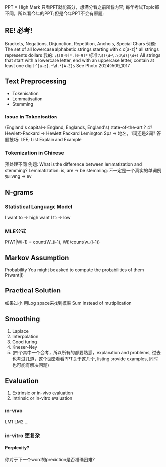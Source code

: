 PPT = High Mark 只看PPT就能高分，想满分看之前所有内容; 每年考试Topic都不同，所以看今年的PPT; 但是今年PPT不会有原题; 
## RE! 必考! 
Brackets, Negations, Disjunction, Repetition, Anchors, Special Chars
例题: The set of all lowercase alphabetic strings starting with c
c[a-z]*
all strings represents dollars
我的: `\$[0-9]*.[0-9]*`
标准:`\$(\d+\.\d\d?|\d+)`
All strings that start with a lowercase letter, end with an uppercase letter, contain at least one digit
`^[a-z].*\d.*[A-Z]$`
See Photo 20240509_1017

## Text Preprocessing 
- Tokenisation
- Lemmatisation
- Stemming
### Issue in Tokenisation 
(England's capital-> England, Englands, England's)
state-of-the-art ? 4? 
Hewlett-Packard -> Hewlett Packard
Lemington Spa -> 地名，1词还是2词? 
答题技巧: LEE; List Explain and Example

### Tokenization in Chinese 
预处理不同
例题: What is the difference between lemmatization and stemming? 
Lemmatization: is, are -> be
stemming: 不一定是一个真实的单词例如living -> liv
## N-grams
### Statistical Language Model
I want to -> high
want I to -> low
### MLE公式
P(W1|Wi-1) = count(W_(i-1), Wi)/count(w_(i-1))
## Markov Assumption
Probability
You might be asked to compute the probabilities of them
P(want|I)
## Practical Solution
如果过小
用Log space来找到概率 
Sum instead of multiplication
## Smoothing
1. Laplace
2. Interpolation
3. Good turing
4. Kneser-Ney 
5. (四个其中一个会考，所以所有的都要熟悉，explanation and problems, 过去也考过几道，这个回去看看PPT关于这几个, listing provide examples, 同时也可能有解决问题)
## Evaluation
1. Extrinsic or in-vivo evaluation
2. Intrinsic or in-vitro evaluation
### in-vivo
LM1 LM2 ...
### in-vitro 更复杂
#### Perplexity? 
你对于下一个word的prediction是否准确困难? 
